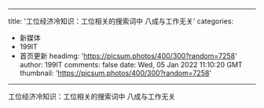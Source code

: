
---
title: '工位经济冷知识：工位相关的搜索词中 八成与工作无关'
categories: 
 - 新媒体
 - 199IT
 - 首页更新
headimg: 'https://picsum.photos/400/300?random=7258'
author: 199IT
comments: false
date: Wed, 05 Jan 2022 11:10:20 GMT
thumbnail: 'https://picsum.photos/400/300?random=7258'
---

<div>   
工位经济冷知识：工位相关的搜索词中 八成与工作无关  
</div>
            